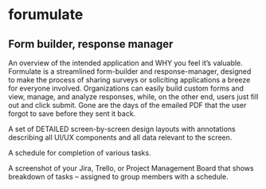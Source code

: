# forumulate
## Form builder, response manager

An overview of the intended application and WHY you feel it’s valuable.
Formulate is a streamlined form-builder and response-manager, designed to make the process of sharing surveys or soliciting applications a breeze for everyone involved. Organizations can easily build custom forms and view, manage, and analyze responses, while, on the other end, users just fill out and click submit. Gone are the days of the emailed PDF that the user forgot to save before they sent it back.

A set of DETAILED screen-by-screen design layouts with annotations describing all UI/UX components and all data relevant to the screen.


A schedule for completion of various tasks. 


A screenshot of your Jira, Trello, or Project Management Board that shows breakdown of tasks – assigned to group members with a schedule. 
